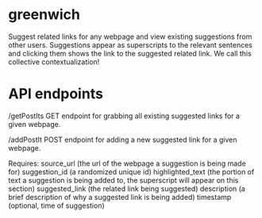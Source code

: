 # greenwich
Suggest related links for any webpage and view existing suggestions from other users. Suggestions appear as superscripts to the relevant sentences and clicking them shows the link to the suggested related link. We call this collective contextualization!

# API endpoints
/getPostIts
GET endpoint for grabbing all existing suggested links for a given webpage.

/addPostIt
POST endpoint for adding a new suggested link for a given webpage.

Requires:
source_url (the url of the webpage a suggestion is being made for)
suggestion_id (a randomized unique id)
highlighted_text (the portion of text a suggestion is being added to, the superscript will appear on this section)
suggested_link (the related link being suggested)
description (a brief description of why a suggested link is being added)
timestamp (optional, time of suggestion)
